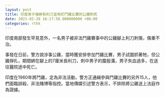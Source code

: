```yaml
---
layout: post
title: 印度男子被綁有利刀並用於鬥雞比賽的公雞刺死
date: 2021-02-28 16:17:58.000000000 +08:00
categories: rthk
---
```


印度南部發生罕見意外，一名男子被非法鬥雞賽事中的公雞腳上利刀刺傷，傷重不治。

事發在日前，警方說涉事公雞，當時獲安排參加鬥雞比賽，男子試圖抓著牠，但公雞掙扎，期間綁在腳上的7厘米長利刀，刺中男子的腹股溝，男子失血過多，在送往醫院途中死亡。

印度在1960年將鬥雞，定為非法活動，警方正通緝參與鬥雞比賽的另外15人，他們面臨誤殺、非法賭博等指控。當地傳媒引述警方表示，不排除將公雞送上法庭作為證據。
